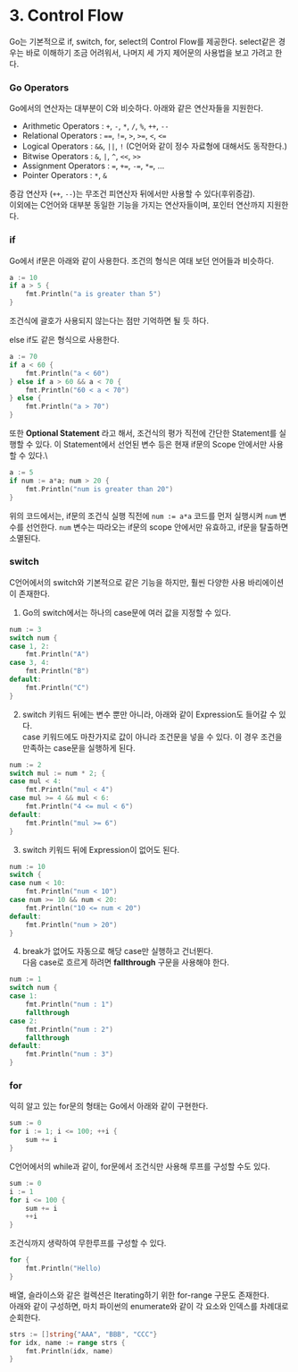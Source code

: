 # 3. Control Flow

Go는 기본적으로 if, switch, for, select의 Control Flow를 제공한다. select같은 경우는 바로 이해하기 조금 어려워서, 나머지 세 가지 제어문의 사용법을 보고 가려고 한다.

### Go Operators
Go에서의 연산자는 대부분이 C와 비슷하다. 아래와 같은 연산자들을 지원한다.
- Arithmetic Operators : `+`, `-`, `*`, `/`, `%`, `++`, `--`
- Relational Operators : `==`, `!=`, `>`, `>=`, `<`, `<=`
- Logical Operators : `&&`, `||`, `!` (C언어와 같이 정수 자료형에 대해서도 동작한다.)
- Bitwise Operators : `&`, `|`, `^`, `<<`, `>>`
- Assignment Operators : `=`, `+=`, `-=`, `*=`, ...
- Pointer Operators : `*`, `&`

증감 연산자 (`++`, `--`)는 무조건 피연산자 뒤에서만 사용할 수 있다(후위증감).\
이외에는 C언어와 대부분 동일한 기능을 가지는 연산자들이며, 포인터 연산까지 지원한다.

### if
Go에서 if문은 아래와 같이 사용한다. 조건의 형식은 여태 보던 언어들과 비슷하다.

```go
a := 10
if a > 5 {
    fmt.Println("a is greater than 5")
}
```

조건식에 괄호가 사용되지 않는다는 점만 기억하면 될 듯 하다.

else if도 같은 형식으로 사용한다.

```go
a := 70
if a < 60 {
    fmt.Println("a < 60")
} else if a > 60 && a < 70 {
    fmt.Println("60 < a < 70")
} else {
    fmt.Println("a > 70")
}
```

또한 __Optional Statement__ 라고 해서, 조건식의 평가 직전에 간단한 Statement를 실행할 수 있다. 이 Statement에서 선언된 변수 등은 현재 if문의 Scope 안에서만 사용할 수 있다.\

```go
a := 5
if num := a*a; num > 20 {
    fmt.Println("num is greater than 20")
}
```

위의 코드에서는, if문의 조건식 실행 직전에 `num := a*a` 코드를 먼저 실행시켜 `num` 변수를 선언한다. `num` 변수는 따라오는 if문의 scope 안에서만 유효하고, if문을 탈출하면 소멸된다.

### switch

C언어에서의 switch와 기본적으로 같은 기능을 하지만, 훨씬 다양한 사용 바리에이션이 존재한다.

1. Go의 switch에서는 하나의 case문에 여러 값을 지정할 수 있다.

```go
num := 3
switch num {
case 1, 2:
    fmt.Println("A")
case 3, 4:
    fmt.Println("B")
default:
    fmt.Println("C")
}
```

2. switch 키워드 뒤에는 변수 뿐만 아니라, 아래와 같이 Expression도 들어갈 수 있다.\
case 키워드에도 마찬가지로 값이 아니라 조건문을 넣을 수 있다. 이 경우 조건을 만족하는 case문을 실행하게 된다.

```go
num := 2
switch mul := num * 2; {
case mul < 4:
    fmt.Println("mul < 4")
case mul >= 4 && mul < 6:
    fmt.Println("4 <= mul < 6")
default:
    fmt.Println("mul >= 6")
}
```

3. switch 키워드 뒤에 Expression이 없어도 된다.

```go
num := 10
switch {
case num < 10:
    fmt.Println("num < 10")
case num >= 10 && num < 20:
    fmt.Println("10 <= num < 20")
default:
    fmt.Println("num > 20")
}
```

4. break가 없어도 자동으로 해당 case만 실행하고 건너뛴다.\
다음 case로 흐르게 하려면 __fallthrough__ 구문을 사용해야 한다.

```go
num := 1
switch num {
case 1:
    fmt.Println("num : 1")
    fallthrough
case 2:
    fmt.Println("num : 2")
    fallthrough
default:
    fmt.Println("num : 3")
}
```

### for

익히 알고 있는 for문의 형태는 Go에서 아래와 같이 구현한다.

```go
sum := 0
for i := 1; i <= 100; ++i {
    sum += i
}
```

C언어에서의 while과 같이, for문에서 조건식만 사용해 루프를 구성할 수도 있다.

```go
sum := 0
i := 1
for i <= 100 {
    sum += i
    ++i
}
```

조건식까지 생략하여 무한루프를 구성할 수 있다.

```go
for {
    fmt.Println("Hello)
}
```

배열, 슬라이스와 같은 컬렉션은 Iterating하기 위한 for-range 구문도 존재한다.\
아래와 같이 구성하면, 마치 파이썬의 enumerate와 같이 각 요소와 인덱스를 차례대로 순회한다.

```go
strs := []string{"AAA", "BBB", "CCC"}
for idx, name := range strs {
    fmt.Println(idx, name)
}
```